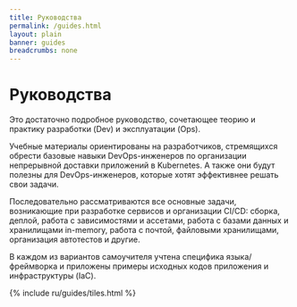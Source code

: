 ```yaml
---
title: Руководства
permalink: /guides.html
layout: plain
banner: guides
breadcrumbs: none
---
```


<link rel="stylesheet" type="text/css" href="{{ assets["overview.css"].digest_path | relative_url }}" />

<h1 class="docs__title">Руководства</h1>
<p>Это достаточно подробное руководство, сочетающее теорию и практику разработки (Dev) и эксплуатации (Ops).</p>

<p>Учебные материалы ориентированы на разработчиков, стремящихся обрести базовые навыки DevOps-инженеров по организации непрерывной доставки приложений в Kubernetes. А также они будут полезны для DevOps-инженеров, которые хотят эффективнее решать свои задачи.</p>

<p>Последовательно рассматриваются все основные задачи, возникающие при разработке сервисов и организации CI/CD: сборка, деплой, работа с зависимостями и ассетами, работа с базами данных и хранилищами in-memory, работа с почтой, файловыми хранилищами, организация автотестов и другие.</p>

<p>В каждом из вариантов самоучителя учтена специфика языка/фреймворка и приложены примеры исходных кодов приложения и инфраструктуры (IaC).</p>

{% include ru/guides/tiles.html %}
